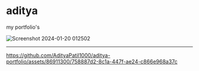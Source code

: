 # aditya
my portfolio's 

![Screenshot 2024-01-20 012502](https://github.com/AdityaPatil1000/aditya-portfolio/assets/86911300/34253b29-7c83-4bea-8b57-b9fcc9b043fb)
__________________________________________________________________________________________________________________________________________
https://github.com/AdityaPatil1000/aditya-portfolio/assets/86911300/758887d2-8c1a-447f-ae24-c866e968a37c

